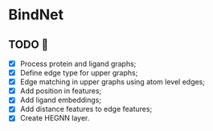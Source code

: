 # BindNet

## TODO 🚧
- [x] Process protein and ligand graphs; 
- [x] Define edge type for upper graphs;
- [x] Edge matching in upper graphs using atom level edges;
- [x] Add position in features;
- [x] Add ligand embeddings;
- [x] Add distance features to edge features;
- [x] Create HEGNN layer.
